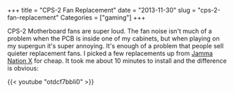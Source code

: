 +++
title = "CPS-2 Fan Replacement"
date = "2013-11-30"
slug = "cps-2-fan-replacement"
Categories = ["gaming"]
+++

CPS-2 Motherboard fans are super loud.  The fan noise isn't much of a problem when the PCB is inside
one of my cabinets, but when playing on my supergun it's super annoying.  It's enough of a problem
that people sell quieter replacement fans.  I picked a few replacements up from 
[Jamma Nation X](http://www.jamma-nation-x.com/jammax/store.html) for cheap.  It took me about 10 minutes to
install and the difference is obvious:

{{< youtube "otdcf7bbIi0" >}}

